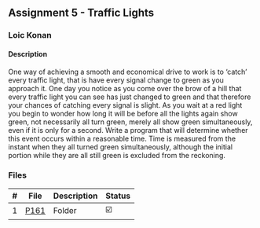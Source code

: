 ## Assignment 5 - Traffic Lights

### Loic Konan

#### Description

One way of achieving a smooth and economical drive to work is to ‘catch’ every traffic light, that is
have every signal change to green as you approach it. One day you notice as you come over the brow of
a hill that every traffic light you can see has just changed to green and that therefore your chances of
catching every signal is slight. As you wait at a red light you begin to wonder how long it will be before
all the lights again show green, not necessarily all turn green, merely all show green simultaneously,
even if it is only for a second.
Write a program that will determine whether this event occurs within a reasonable time. Time
is measured from the instant when they all turned green simultaneously, although the initial portion
while they are all still green is excluded from the reckoning.

### Files

|   #   | File           | Description | Status                  |
| :---: | -------------- | ----------- | ----------------------- |
|   1   | [P161](./P161) | Folder      | :ballot_box_with_check: |

